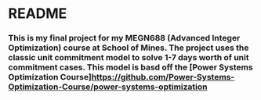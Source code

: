 # README

### This is my final project for my MEGN688 (Advanced Integer Optimization) course at School of Mines. The project uses the classic unit commitment model to solve 1-7 days worth of unit commitment cases. This model is basd off the [Power Systems Optimization Course]https://github.com/Power-Systems-Optimization-Course/power-systems-optimization 

